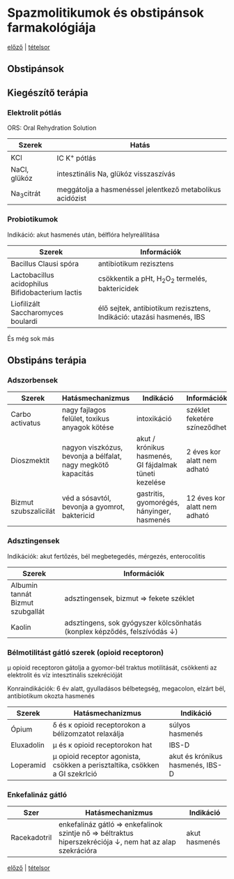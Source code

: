 # Spazmolitikumok és obstipánsok farmakológiája

[előző](link) | [tételsor](0.%20Hattan%20ea%20kidolgozás%20-%20Németh%20Boldizsár.md)

## Obstipánsok

## Kiegészítő terápia

### Elektrolit pótlás

ORS: Oral Rehydration Solution

Szerek | Hatás
--- | ---
KCl | IC K<sup>+</sup> pótlás
NaCl, glükóz | intesztinális Na, glükóz visszaszívás
Na<sub>3</sub>citrát | meggátolja a hasmenéssel jelentkező metabolikus acidózist

### Probiotikumok

Indikáció: akut hasmenés után, bélflóra helyreállítása

Szerek | Információk
--- | ---
Bacillus Clausi spóra | antibiotikum rezisztens
Lactobacillus acidophilus <br> Bifidobacterium lactis | csökkentik a pHt, H<sub>2</sub>O<sub>2</sub> termelés, baktericidek
Liofilizált Saccharomyces boulardi | élő sejtek, antibiotikum rezisztens, Indikáció: utazási hasmenés, IBS
És még sok más

## Obstipáns terápia

### Adszorbensek

Szerek | Hatásmechanizmus | Indikáció | Információk
--- | --- | --- | ---
Carbo activatus | nagy fajlagos felület, toxikus anyagok kötése | intoxikáció | széklet feketére színeződhet
Dioszmektit | nagyon viszkózus, bevonja a bélfalat, nagy megkötő kapacitás | akut / krónikus hasmenés, GI fájdalmak tüneti kezelése | 2 éves kor alatt nem adható
Bizmut szubszalicilát | véd a sósavtól, bevonja a gyomrot, baktericid | gastritis, gyomorégés, hányinger, hasmenés | 12 éves kor alatt nem adható

### Adsztingensek

Indikációk: akut fertőzés, bél megbetegedés, mérgezés, enterocolitis

Szerek | Információk
--- | ---
Albumin tannát <br> Bizmut szubgallát | adsztingensek, bizmut ⇒ fekete széklet
Kaolin | adsztingens, sok gyógyszer kölcsönhatás (konplex képződés, felszívódás ↓)

### Bélmotilitást gátló szerek (opioid receptoron)

μ opioid receptoron gátolja a gyomor-bél traktus motilitását, csökkenti az elektrolit és víz intesztinális szekrécióját

Konraindikációk: 6 év alatt, gyulladásos bélbetegség, megacolon, elzárt bél, antibiotikum okozta hasmenés

Szerek | Hatásmechanizmus | Indikáció
--- | --- | ---
Ópium | δ és κ opioid receptorokon a bélizomzatot relaxálja | súlyos hasmenés
Eluxadolin | μ és κ opioid receptorokon hat | IBS-D
Loperamid | μ opioid receptor agonista, csökken a perisztaltika, csökken a GI szekrlció | akut és krónikus hasmenés, IBS-D

### Enkefalináz gátló

Szer | Hatásmechanizmus | Indikáció
--- | --- | ---
Racekadotril | enkefalináz gátló ⇒ enkefalinok szintje nő ⇒ béltraktus hiperszekréciója ↓, nem hat az alap szekrációra | akut hasmenés

[előző](link) | [tételsor](0.%20Hattan%20ea%20kidolgozás%20-%20Németh%20Boldizsár.md)
